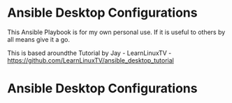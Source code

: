 # Ansible Desktop Configurations
This Ansible Playbook is for my own personal use. If it is useful to others by all means give it a go. 

This is based aroundthe Tutorial by Jay - LearnLinuxTV - https://github.com/LearnLinuxTV/ansible_desktop_tutorial

# Ansible Desktop Configurations
